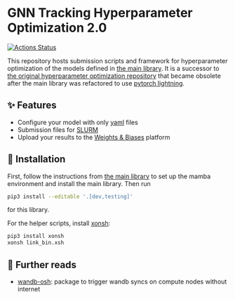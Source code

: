 # GNN Tracking Hyperparameter Optimization 2.0

<!-- SPHINX-START -->

[![Actions Status][actions-badge]][actions-link]

This repository hosts submission scripts and framework for hyperparameter
optimization of the models defined in [the main library][main library]. It is a
successor to [the original hyperparameter optimization
repository][original hpo repo] that became obsolete after the main library was
refactored to use [pytorch lightning][pylit].

## ✨ Features

- Configure your model with only [yaml][yaml] files
- Submission files for [SLURM][slurm]
- Upload your results to the [Weights & Biases][wandb] platform

## 🚀 Installation

First, follow the instructions from [the main library][main library] to set up
the mamba environment and install the main library. Then run

```bash
pip3 install --editable '.[dev,testing]'
```

for this library.

For the helper scripts, install [xonsh][]:

```bash
pip3 install xonsh
xonsh link_bin.xsh
```

## 📖 Further reads

- [wandb-osh](https://github.com/klieret/wandb-offline-sync-hook/): package to
  trigger wandb syncs on compute nodes without internet

<!-- prettier-ignore-start -->
[actions-badge]:            https://github.com/gnn-tracking/hyperparameter_optimization2/workflows/CI/badge.svg
[actions-link]:             https://github.com/gnn-tracking/hyperparameter_optimization2/actions
[main library]:             https://github.com/gnn-tracking/gnn_tracking
[original hpo repo]:        https://github.com/gnn-tracking/hyperparameter_optimization
[pylit]:                    https://lightning.ai/docs/pytorch/stable/
[wandb]:                    https://wandb.ai/
[yaml]:                     https://yaml.org/
[slurm]:                    https://slurm.schedmd.com/documentation.html
[xonsh]: https://xon.sh/

<!-- prettier-ignore-end -->
